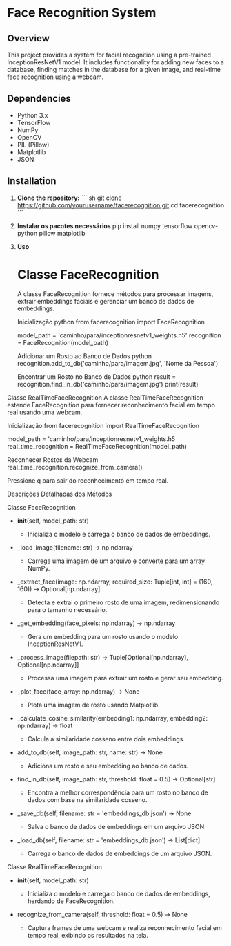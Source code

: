 # Face Recognition System

## Overview

This project provides a system for facial recognition using a pre-trained InceptionResNetV1 model. It includes functionality for adding new faces to a database, finding matches in the database for a given image, and real-time face recognition using a webcam.

## Dependencies

- Python 3.x
- TensorFlow
- NumPy
- OpenCV
- PIL (Pillow)
- Matplotlib
- JSON

## Installation

1. **Clone the repository:**
   ´´´ sh git clone https://github.com/yourusername/facerecognition.git
      cd facerecognition ´´´
2. **Instalar os pacotes necessários**
   pip install numpy tensorflow opencv-python pillow matplotlib


3. **Uso**
   # Classe FaceRecognition
   A classe FaceRecognition fornece métodos para processar imagens, extrair embeddings faciais e gerenciar um banco de dados de embeddings.

   Inicialização
   python
   from facerecognition import FaceRecognition
   
   model_path = 'caminho/para/inceptionresnetv1_weights.h5'
   recognition = FaceRecognition(model_path)
   
   Adicionar um Rosto ao Banco de Dados
   python
   recognition.add_to_db('caminho/para/imagem.jpg', 'Nome da Pessoa')
   
   Encontrar um Rosto no Banco de Dados
   python
   result = recognition.find_in_db('caminho/para/imagem.jpg')
   print(result)

Classe RealTimeFaceRecognition
A classe RealTimeFaceRecognition estende FaceRecognition para fornecer reconhecimento facial em tempo real usando uma webcam.

Inicialização
from facerecognition import RealTimeFaceRecognition

model_path = 'caminho/para/inceptionresnetv1_weights.h5
real_time_recognition = RealTimeFaceRecognition(model_path)

Reconhecer Rostos da Webcam
real_time_recognition.recognize_from_camera()

Pressione q para sair do reconhecimento em tempo real.

Descrições Detalhadas dos Métodos

Classe FaceRecognition

- __init__(self, model_path: str)
  - Inicializa o modelo e carrega o banco de dados de embeddings.

- _load_image(filename: str) -> np.ndarray
  - Carrega uma imagem de um arquivo e converte para um array NumPy.

- _extract_face(image: np.ndarray, required_size: Tuple[int, int] = (160, 160)) -> Optional[np.ndarray]
  - Detecta e extrai o primeiro rosto de uma imagem, redimensionando para o tamanho necessário.

- _get_embedding(face_pixels: np.ndarray) -> np.ndarray
  - Gera um embedding para um rosto usando o modelo InceptionResNetV1.

- _process_image(filepath: str) -> Tuple[Optional[np.ndarray], Optional[np.ndarray]]
  - Processa uma imagem para extrair um rosto e gerar seu embedding.

- _plot_face(face_array: np.ndarray) -> None
  - Plota uma imagem de rosto usando Matplotlib.

- _calculate_cosine_similarity(embedding1: np.ndarray, embedding2: np.ndarray) -> float
  - Calcula a similaridade cosseno entre dois embeddings.

- add_to_db(self, image_path: str, name: str) -> None
  - Adiciona um rosto e seu embedding ao banco de dados.

- find_in_db(self, image_path: str, threshold: float = 0.5) -> Optional[str]
  - Encontra a melhor correspondência para um rosto no banco de dados com base na similaridade cosseno.

- _save_db(self, filename: str = 'embeddings_db.json') -> None
  - Salva o banco de dados de embeddings em um arquivo JSON.

- _load_db(self, filename: str = 'embeddings_db.json') -> List[dict]
  - Carrega o banco de dados de embeddings de um arquivo JSON.

Classe RealTimeFaceRecognition

- __init__(self, model_path: str)
  - Inicializa o modelo e carrega o banco de dados de embeddings, herdando de FaceRecognition.

- recognize_from_camera(self, threshold: float = 0.5) -> None
  - Captura frames de uma webcam e realiza reconhecimento facial em tempo real, exibindo os resultados na tela.


